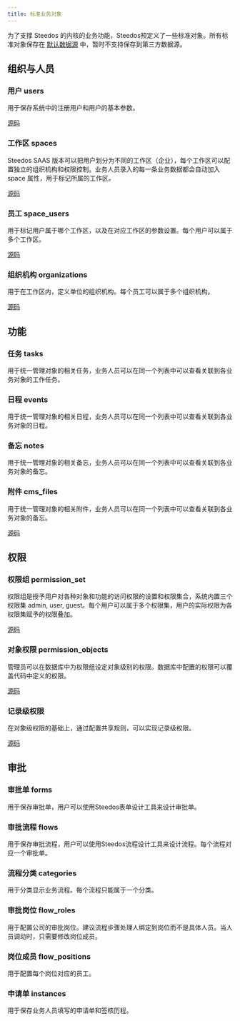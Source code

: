 ```yaml
---
title: 标准业务对象
---
```


为了支撑 Steedos 的内核的业务功能，Steedos预定义了一些标准对象。所有标准对象保存在 [默认数据源](datasource.md#默认数据源) 中，暂时不支持保存到第三方数据源。

## 组织与人员

### 用户 users
用于保存系统中的注册用户和用户的基本参数。

[源码](https://github.com/steedos/object-server/blob/master/packages/standard-objects/users.object.yml)

### 工作区 spaces
Steedos SAAS 版本可以把用户划分为不同的工作区（企业），每个工作区可以配置独立的组织机构和权限控制。业务人员录入的每一条业务数据都会自动加入 space 属性，用于标记所属的工作区。

[源码](https://github.com/steedos/object-server/blob/master/packages/standard-objects/spaces.object.yml)

### 员工 space_users
用于标记用户属于哪个工作区，以及在对应工作区的参数设置。每个用户可以属于多个工作区。

[源码](https://github.com/steedos/object-server/blob/master/packages/standard-objects/space_users.object.yml)

### 组织机构 organizations
用于在工作区内，定义单位的组织机构。每个员工可以属于多个组织机构。

[源码](https://github.com/steedos/object-server/blob/master/packages/standard-objects/organizations.object.yml)

## 功能

### 任务 tasks
用于统一管理对象的相关任务，业务人员可以在同一个列表中可以查看关联到各业务对象的工作任务。

### 日程 events
用于统一管理对象的相关日程，业务人员可以在同一个列表中可以查看关联到各业务对象的日程。

### 备忘 notes
用于统一管理对象的相关备忘，业务人员可以在同一个列表中可以查看关联到各业务对象的备忘。

### 附件 cms_files
用于统一管理对象的相关附件，业务人员可以在同一个列表中可以查看关联到各业务对象的备忘。

[源码](https://github.com/steedos/object-server/blob/master/packages/standard-objects/cms_files.object.js)

## 权限

### 权限组 permission_set
权限组是授予用户对各种对象和功能的访问权限的设置和权限集合，系统内置三个权限集 admin, user, guest。每个用户可以属于多个权限集，用户的实际权限为各权限集赋予的权限叠加。

[源码](https://github.com/steedos/object-server/blob/master/packages/standard-objects/permission_set.object.yml)

### 对象权限 permission_objects
管理员可以在数据库中为权限组设定对象级别的权限。数据库中配置的权限可以覆盖代码中定义的权限。

[源码](https://github.com/steedos/object-server/blob/master/packages/standard-objects/permission_objects.object.yml)

### 记录级权限 
在对象级权限的基础上，通过配置共享规则，可以实现记录级权限。

[源码](https://github.com/steedos/object-server/blob/master/packages/standard-objects/permission_shares.object.js)

## 审批

### 审批单 forms
用于保存审批单，用户可以使用Steedos表单设计工具来设计审批单。

### 审批流程 flows
用于保存审批流程，用户可以使用Steedos流程设计工具来设计流程。每个流程对应一个审批单。

### 流程分类 categories
用于分类显示业务流程。每个流程只能属于一个分类。

### 审批岗位 flow_roles
用于配置公司的审批岗位。建议流程步骤处理人绑定到岗位而不是具体人员。当人员调动时，只需要修改岗位成员。

### 岗位成员 flow_positions
用于配置每个岗位对应的员工。

### 申请单 instances
用于保存业务人员填写的申请单和签核历程。